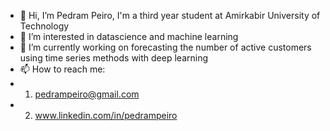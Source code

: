 - 👋 Hi, I’m Pedram Peiro, I'm a third year student at Amirkabir University of Technology
- 👀 I’m interested in datascience and machine learning
- 🌱 I’m currently working on forecasting the number of active customers using time series methods with deep learning 
- 📫 How to reach me: 
- 1. pedrampeiro@gmail.com
- 2. www.linkedin.com/in/pedrampeiro

<!---
PedramPeiro/PedramPeiro is a ✨ special ✨ repository because its `README.md` (this file) appears on your GitHub profile.
You can click the Preview link to take a look at your changes.
--->
